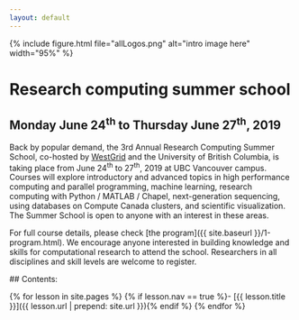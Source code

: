 ```yaml
---
layout: default
---
```


{% include figure.html file="allLogos.png" alt="intro image here" width="95%" %}

# Research computing summer school

## Monday June 24<sup>th</sup> to Thursday June 27<sup>th</sup>, 2019

<!-- This June, [WestGrid](https://www.westgrid.ca) is bringing its four-day Research Computing Summer School -->
<!-- to the University of British Columbia. -->

Back by popular demand, the 3rd Annual Research Computing Summer School, co-hosted by <a
href="https://www.westgrid.ca" target="_blank">WestGrid</a> and the University of British Columbia, is
taking place from June 24<sup>th</sup> to 27<sup>th</sup>, 2019 at UBC Vancouver campus. Courses will
explore introductory and advanced topics in high performance computing and parallel programming, machine
learning, research computing with Python / MATLAB / Chapel, next-generation sequencing, using databases
on Compute Canada clusters, and scientific visualization. The Summer School is open to anyone with an
interest in these areas.

For full course details, please check [the program]({{ site.baseurl }}/1-program.html). We encourage
anyone interested in building knowledge and skills for computational research to attend the
school. Researchers in all disciplines and skill levels are welcome to register.

<div class="toc" markdown="1">
## Contents:

{% for lesson in site.pages %}
{% if lesson.nav == true %}- [{{ lesson.title }}]({{ lesson.url | prepend: site.url }}){% endif %}
{% endfor %}
</div>
